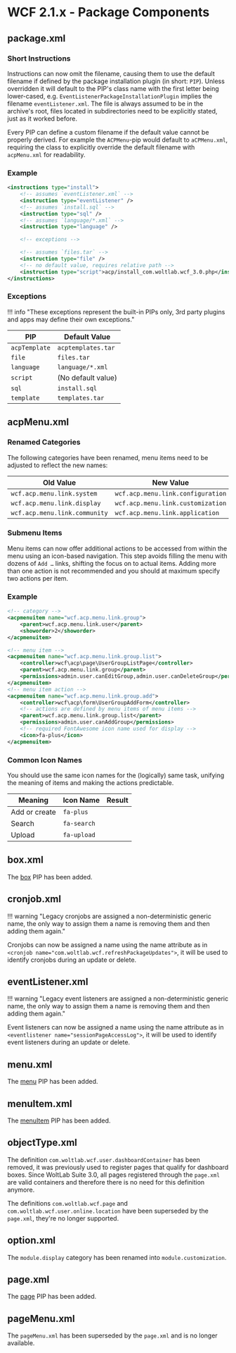 # WCF 2.1.x - Package Components

## package.xml

### Short Instructions

Instructions can now omit the filename, causing them to use the default filename if defined by the package installation plugin (in short: `PIP`). Unless overridden it will default to the PIP's class name with the first letter being lower-cased, e.g. `EventListenerPackageInstallationPlugin` implies the filename `eventListener.xml`. The file is always assumed to be in the archive's root, files located in subdirectories need to be explicitly stated, just as it worked before.

Every PIP can define a custom filename if the default value cannot be properly derived. For example the `ACPMenu`-pip would default to `aCPMenu.xml`, requiring the class to explicitly override the default filename with `acpMenu.xml` for readability.

### Example

```xml
<instructions type="install">
    <!-- assumes `eventListener.xml` -->
    <instruction type="eventListener" />
    <!-- assumes `install.sql` -->
    <instruction type="sql" />
    <!-- assumes `language/*.xml` -->
    <instruction type="language" />

    <!-- exceptions -->

    <!-- assumes `files.tar` -->
    <instruction type="file" />
    <!-- no default value, requires relative path -->
    <instruction type="script">acp/install_com.woltlab.wcf_3.0.php</instruction>
</instructions>
```

### Exceptions

!!! info "These exceptions represent the built-in PIPs only, 3rd party plugins and apps may define their own exceptions."

| PIP | Default Value |
|-------|-------|
| `acpTemplate` | `acptemplates.tar` |
| `file` | `files.tar` |
| `language` | `language/*.xml` |
| `script` | (No default value) |
| `sql` | `install.sql` |
| `template` | `templates.tar` |

## acpMenu.xml

### Renamed Categories

The following categories have been renamed, menu items need to be adjusted to reflect the new names:

| Old Value | New Value |
|-------|-------|
| `wcf.acp.menu.link.system` | `wcf.acp.menu.link.configuration` |
| `wcf.acp.menu.link.display` | `wcf.acp.menu.link.customization` |
| `wcf.acp.menu.link.community` | `wcf.acp.menu.link.application` |

### Submenu Items

Menu items can now offer additional actions to be accessed from within the menu using an icon-based navigation. This step avoids filling the menu with dozens of `Add …` links, shifting the focus on to actual items. Adding more than one action is not recommended and you should at maximum specify two actions per item.

### Example

```xml
<!-- category -->
<acpmenuitem name="wcf.acp.menu.link.group">
    <parent>wcf.acp.menu.link.user</parent>
    <showorder>2</showorder>
</acpmenuitem>

<!-- menu item -->
<acpmenuitem name="wcf.acp.menu.link.group.list">
    <controller>wcf\acp\page\UserGroupListPage</controller>
    <parent>wcf.acp.menu.link.group</parent>
    <permissions>admin.user.canEditGroup,admin.user.canDeleteGroup</permissions>
</acpmenuitem>
<!-- menu item action -->
<acpmenuitem name="wcf.acp.menu.link.group.add">
    <controller>wcf\acp\form\UserGroupAddForm</controller>
    <!-- actions are defined by menu items of menu items -->
    <parent>wcf.acp.menu.link.group.list</parent>
    <permissions>admin.user.canAddGroup</permissions>
    <!-- required FontAwesome icon name used for display -->
    <icon>fa-plus</icon>
</acpmenuitem>
```

### Common Icon Names

You should use the same icon names for the (logically) same task, unifying the meaning of items and making the actions predictable.

| Meaning | Icon Name | Result |
|-------|-------|-------|
| Add or create | `fa-plus` | <i class="fa fa-plus"></i> |
| Search | `fa-search` | <i class="fa fa-search"></i> |
| Upload | `fa-upload` | <i class="fa fa-upload"></i> |

## box.xml

The [box](../../package/pip/box.md) PIP has been added.

## cronjob.xml

!!! warning "Legacy cronjobs are assigned a non-deterministic generic name, the only way to assign them a name is removing them and then adding them again."

Cronjobs can now be assigned a name using the name attribute as in `<cronjob name="com.woltlab.wcf.refreshPackageUpdates">`, it will be used to identify cronjobs during an update or delete.

## eventListener.xml

!!! warning "Legacy event listeners are assigned a non-deterministic generic name, the only way to assign them a name is removing them and then adding them again."

Event listeners can now be assigned a name using the name attribute as in `<eventlistener name="sessionPageAccessLog">`, it will be used to identify event listeners during an update or delete.

## menu.xml

The [menu](../../package/pip/menu.md) PIP has been added.

## menuItem.xml

The [menuItem](../../package/pip/menu-item.md) PIP has been added.

## objectType.xml

The definition `com.woltlab.wcf.user.dashboardContainer` has been removed, it was previously used to register pages that qualify for dashboard boxes. Since WoltLab Suite 3.0, all pages registered through the `page.xml` are valid containers and therefore there is no need for this definition anymore.

The definitions `com.woltlab.wcf.page` and `com.woltlab.wcf.user.online.location` have been superseded by the `page.xml`, they're no longer supported.

## option.xml

The `module.display` category has been renamed into `module.customization`.

## page.xml

The [page](../../package/pip/page.md) PIP has been added.

## pageMenu.xml

The `pageMenu.xml` has been superseded by the `page.xml` and is no longer available.
